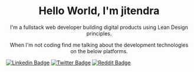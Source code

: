 <h1 align="center">Hello World, I'm jitendra</h1>
<p align="center">
I'm a fullstack web developer building digital products using Lean Design principles.
</p>
<p align="center"> 
When I'm not coding find me talking about the development technologies on the below platforms.
</p>

 [![Linkedin Badge](https://img.shields.io/badge/-jitendra-fff?style=social-square&logo=Linkedin&logoColor=blue&link=https://www.linkedin.com/in/jitendrasaini/)](https://www.linkedin.com/in/jitendrasaini/) 
  [![Twitter Badge](https://img.shields.io/badge/-jitendra-fff?style=social-square&logo=Twitter&logoColor=1DA1F2&link=https://twitter.com/Jitencodes/)](https://www.linkedin.com/in/jitendrasaini/)
  [![Reddit Badge](https://img.shields.io/badge/-u/TheJitenCodes-fff?style=social-square&logo=Reddit&link=https://www.reddit.com/user/TheJitenCodes//)](https://www.reddit.com/user/TheJitenCodes/)

